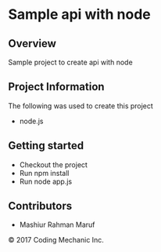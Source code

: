 # Sample api with node

## Overview

Sample project to create api with node 

## Project Information

The following was used to create this project

* node.js

## Getting started

* Checkout the project 
* Run npm install
* Run node app.js


## Contributors

* Mashiur Rahman Maruf

&copy; 2017 Coding Mechanic Inc.
